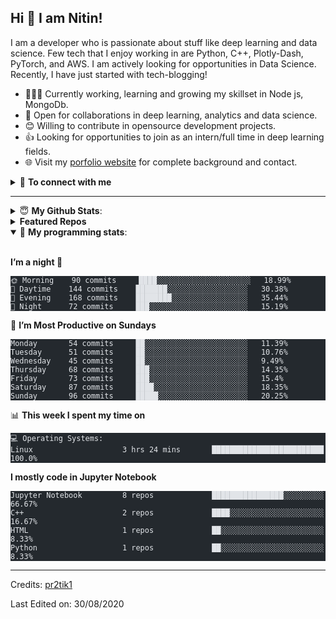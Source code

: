   <h2 id="hi--i-am-nitin">Hi 👋 I am Nitin!</h2>
<p>I am a developer who is passionate about stuff like deep learning and data science. Few tech that I enjoy working in are Python, C++, Plotly-Dash, PyTorch, and  AWS. I am actively looking for opportunities in Data Science. Recently, I have just started with tech-blogging!</p>
<ul>
<li>👨🏽‍💻 Currently working, learning and growing my skillset in Node js, MongoDb.</li>
<li>🤝 Open for collaborations in deep learning, analytics and data science.</li>
<li>😊 Willing to contribute in opensource development projects.</li>
<li>👍 Looking for opportunities to join as an intern/full time in deep learning fields.</li>
<!-- <li>👨 Know more about me at <a href="https://sourcerer.io/pr2tik1">Sourcerer</a></li> -->
<li>🌐 Visit my <a href="https://github.com/codernitinmn">porfolio website</a> for complete background and contact.</li>
</ul>
<details>
<summary>🤝 <b>To connect with me</b></summary>
<p align="center">
</p><p><a href="https://pr2tik1.github.io/"><img src="https://img.shields.io/badge/portfolio-%23.svg?&amp;style=for-the-badge&amp;logo=&amp;logoColor=white%22"></a>
<a href="https://twitter.com/Pratikpkb"><img src="https://img.shields.io/badge/twitter-%231DA1F2.svg?&amp;style=for-the-badge&amp;logo=twitter&amp;logoColor=white"></a>
<a href="https://medium.com/@pratikbaitha04"><img src="https://img.shields.io/badge/medium-%2312100E.svg?&amp;style=for-the-badge&amp;logo=medium&amp;logoColor=white"></a>
<a href="https://www.linkedin.com/in/pratik-kumar04/"><img src="https://img.shields.io/badge/linkedin-%230077B5.svg?&amp;style=for-the-badge&amp;logo=linkedin&amp;logoColor=white"></a>
<a href="https://www.instagram.com/pratikkumar04/"><img src="https://img.shields.io/badge/instagram-%23E4405F.svg?&amp;style=for-the-badge&amp;logo=instagram&amp;logoColor=white"></a>
<a href="https://www.facebook.com/pr2tik1"><img src="https://img.shields.io/badge/facebook-%231877F2.svg?&amp;style=for-the-badge&amp;logo=facebook&amp;logoColor=white"></a>
<a href="https://github.com/codernitinmn/codernitinmn"><img src="https://badges.pufler.dev/visits/codernitinmn/codernitinmn?style=for-the-badge" alt="Visits Badge"></a></p>
<p></p>
</details>
<hr>
<details>
 <summary> 😇 <b>My Github Stats</b>: </summary>
<br>
<p align="center">
  <img src="https://github-readme-stats.vercel.app/api?username=pr2tik1&amp;show_icons=true&amp;theme=tokyonight&amp;line_height=27">
  <img src="https://github-readme-stats.vercel.app/api/top-langs/?username=pr2tik1&amp;hide=css,java,html&amp;theme=tokyonight">
</p>
</details>
<details> 
 <summary><b>Featured Repos</b></summary>
<p align="center">
<a href="https://github.com/pr2tik1/pr2tik1"><img align="center" src="https://github-readme-stats.vercel.app/api/pin/?username=pr2tik1&amp;repo=pr2tik1&amp;theme=tokyonight"></a> <a href="https://github.com/pr2tik1/sketch-recognition"><img align="center" src="https://github-readme-stats.vercel.app/api/pin/?username=pr2tik1&amp;repo=sketch-recognition&amp;theme=tokyonight"></a> </p>
</details>
<details open=""> 
 <summary>🤖 <b>My programming stats</b>: </summary>
<br>
<!--START_SECTION:waka-->
<p><strong>I’m a night 🦉</strong></p>
<pre class="astro-code github-dark" style="background-color:#24292e;color:#e1e4e8; overflow-x: auto;" tabindex="0"><code><span class="line"><span>🌞 Morning    90 commits     ████░░░░░░░░░░░░░░░░░░░░░   18.99% </span></span>
<span class="line"><span>🌆 Daytime    144 commits    ███████░░░░░░░░░░░░░░░░░░   30.38% </span></span>
<span class="line"><span>🌃 Evening    168 commits    ████████░░░░░░░░░░░░░░░░░   35.44% </span></span>
<span class="line"><span>🌙 Night      72 commits     ███░░░░░░░░░░░░░░░░░░░░░░   15.19%</span></span>
<span class="line"><span></span></span></code></pre>
<p>📅 <strong>I’m Most Productive on Sundays</strong></p>
<pre class="astro-code github-dark" style="background-color:#24292e;color:#e1e4e8; overflow-x: auto;" tabindex="0"><code><span class="line"><span>Monday       54 commits     ██░░░░░░░░░░░░░░░░░░░░░░░   11.39% </span></span>
<span class="line"><span>Tuesday      51 commits     ██░░░░░░░░░░░░░░░░░░░░░░░   10.76% </span></span>
<span class="line"><span>Wednesday    45 commits     ██░░░░░░░░░░░░░░░░░░░░░░░   9.49% </span></span>
<span class="line"><span>Thursday     68 commits     ███░░░░░░░░░░░░░░░░░░░░░░   14.35% </span></span>
<span class="line"><span>Friday       73 commits     ███░░░░░░░░░░░░░░░░░░░░░░   15.4% </span></span>
<span class="line"><span>Saturday     87 commits     ████░░░░░░░░░░░░░░░░░░░░░   18.35% </span></span>
<span class="line"><span>Sunday       96 commits     █████░░░░░░░░░░░░░░░░░░░░   20.25%</span></span>
<span class="line"><span></span></span></code></pre>
<p>📊 <strong>This week I spent my time on</strong></p>
<pre class="astro-code github-dark" style="background-color:#24292e;color:#e1e4e8; overflow-x: auto;" tabindex="0"><code><span class="line"><span>💻 Operating Systems: </span></span>
<span class="line"><span>Linux                    3 hrs 24 mins       █████████████████████████   100.0%</span></span>
<span class="line"><span></span></span></code></pre>
<p><strong>I mostly code in Jupyter Notebook</strong></p>
<pre class="astro-code github-dark" style="background-color:#24292e;color:#e1e4e8; overflow-x: auto;" tabindex="0"><code><span class="line"><span>Jupyter Notebook         8 repos             ████████████████░░░░░░░░░   66.67% </span></span>
<span class="line"><span>C++                      2 repos             ████░░░░░░░░░░░░░░░░░░░░░   16.67% </span></span>
<span class="line"><span>HTML                     1 repos             ██░░░░░░░░░░░░░░░░░░░░░░░   8.33% </span></span>
<span class="line"><span>Python                   1 repos             ██░░░░░░░░░░░░░░░░░░░░░░░   8.33%</span></span>
<span class="line"><span></span></span></code></pre>
<!--END_SECTION:waka-->
</details>
<hr>
<p>Credits: <a href="https://github.com/pr2tik1">pr2tik1</a></p>
<p>Last Edited on: 30/08/2020</p> 
